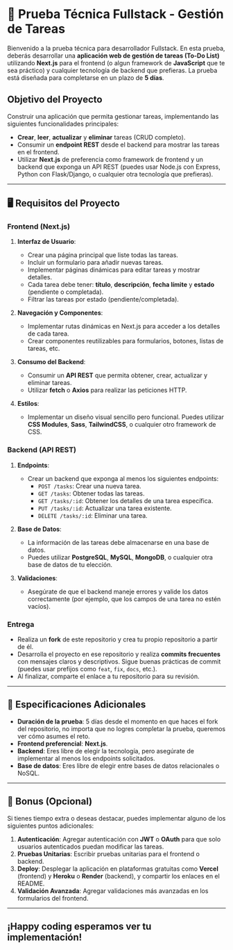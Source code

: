 # 📝 **Prueba Técnica Fullstack - Gestión de Tareas**

Bienvenido a la prueba técnica para desarrollador Fullstack. En esta prueba, deberás desarrollar una **aplicación web de gestión de tareas (To-Do List)** utilizando **Next.js** para el frontend (o algun framework de **JavaScript** que te sea práctico) y cualquier tecnología de backend que prefieras. La prueba está diseñada para completarse en un plazo de **5 días**.

## **Objetivo del Proyecto**
Construir una aplicación que permita gestionar tareas, implementando las siguientes funcionalidades principales:

- **Crear**, **leer**, **actualizar** y **eliminar** tareas (CRUD completo).
- Consumir un **endpoint REST** desde el backend para mostrar las tareas en el frontend.
- Utilizar **Next.js** de preferencia como framework de frontend y un backend que exponga un API REST (puedes usar Node.js con Express, Python con Flask/Django, o cualquier otra tecnología que prefieras).

---

## 🖥️ **Requisitos del Proyecto**

### **Frontend (Next.js)**

1. **Interfaz de Usuario**:
   - Crear una página principal que liste todas las tareas.
   - Incluir un formulario para añadir nuevas tareas.
   - Implementar páginas dinámicas para editar tareas y mostrar detalles.
   - Cada tarea debe tener: **título**, **descripción**, **fecha límite** y **estado** (pendiente o completada).
   - Filtrar las tareas por estado (pendiente/completada).

2. **Navegación y Componentes**:
   - Implementar rutas dinámicas en Next.js para acceder a los detalles de cada tarea.
   - Crear componentes reutilizables para formularios, botones, listas de tareas, etc.

3. **Consumo del Backend**:
   - Consumir un **API REST** que permita obtener, crear, actualizar y eliminar tareas.
   - Utilizar **fetch** o **Axios** para realizar las peticiones HTTP.

4. **Estilos**:
   - Implementar un diseño visual sencillo pero funcional. Puedes utilizar **CSS Modules**, **Sass**, **TailwindCSS**, o cualquier otro framework de CSS.

### **Backend (API REST)**

1. **Endpoints**:
   - Crear un backend que exponga al menos los siguientes endpoints:
     - `POST /tasks`: Crear una nueva tarea.
     - `GET /tasks`: Obtener todas las tareas.
     - `GET /tasks/:id`: Obtener los detalles de una tarea específica.
     - `PUT /tasks/:id`: Actualizar una tarea existente.
     - `DELETE /tasks/:id`: Eliminar una tarea.
   
2. **Base de Datos**:
   - La información de las tareas debe almacenarse en una base de datos.
   - Puedes utilizar **PostgreSQL**, **MySQL**, **MongoDB**, o cualquier otra base de datos de tu elección.
   
3. **Validaciones**:
   - Asegúrate de que el backend maneje errores y valide los datos correctamente (por ejemplo, que los campos de una tarea no estén vacíos).

### **Entrega**
- Realiza un **fork** de este repositorio y crea tu propio repositorio a partir de él.
- Desarrolla el proyecto en ese repositorio y realiza **commits frecuentes** con mensajes claros y descriptivos. Sigue buenas prácticas de commit (puedes usar prefijos como `feat`, `fix`, `docs`, etc.).
- Al finalizar, comparte el enlace a tu repositorio para su revisión.

---

## 📝 **Especificaciones Adicionales**

- **Duración de la prueba**: 5 días desde el momento en que haces el fork del repositorio, no importa que no logres completar la prueba, queremos ver cómo asumes el reto.
- **Frontend preferencial**: **Next.js**.
- **Backend**: Eres libre de elegir la tecnología, pero asegúrate de implementar al menos los endpoints solicitados.
- **Base de datos**: Eres libre de elegir entre bases de datos relacionales o NoSQL.

---

## 🚀 **Bonus (Opcional)**
Si tienes tiempo extra o deseas destacar, puedes implementar alguno de los siguientes puntos adicionales:

1. **Autenticación**: Agregar autenticación con **JWT** o **OAuth** para que solo usuarios autenticados puedan modificar las tareas.
2. **Pruebas Unitarias**: Escribir pruebas unitarias para el frontend o backend.
3. **Deploy**: Desplegar la aplicación en plataformas gratuitas como **Vercel** (frontend) y **Heroku** o **Render** (backend), y compartir los enlaces en el README.
4. **Validación Avanzada**: Agregar validaciones más avanzadas en los formularios del frontend.

---

## ¡Happy coding esperamos ver tu implementación!
